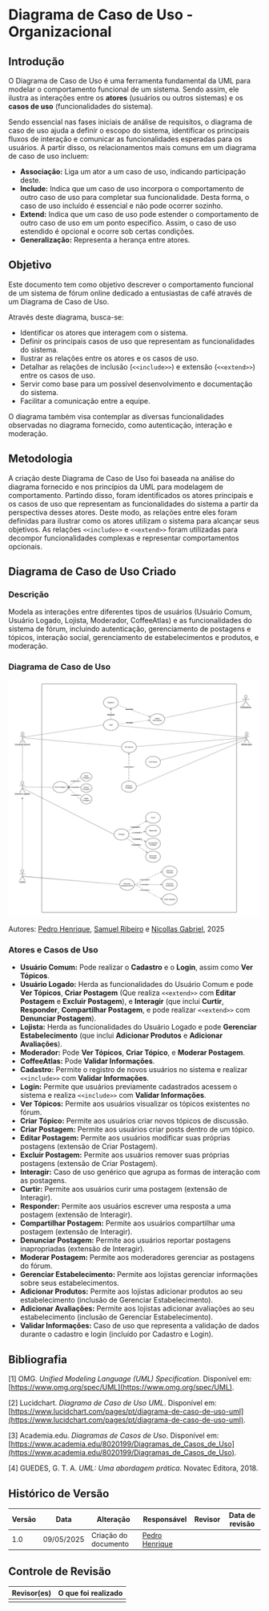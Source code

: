 # Diagrama de Caso de Uso - Organizacional

## Introdução

O Diagrama de Caso de Uso é uma ferramenta fundamental da UML para modelar o comportamento funcional de um sistema. Sendo assim, ele ilustra as interações entre os **atores** (usuários ou outros sistemas) e os **casos de uso** (funcionalidades do sistema).

Sendo essencial nas fases iniciais de análise de requisitos, o diagrama de caso de uso ajuda a definir o escopo do sistema, identificar os principais fluxos de interação e comunicar as funcionalidades esperadas para os usuários. A partir disso, os relacionamentos mais comuns em um diagrama de caso de uso incluem:
- **Associação:** Liga um ator a um caso de uso, indicando participação deste.
- **Include:** Indica que um caso de uso incorpora o comportamento de outro caso de uso para completar sua funcionalidade. Desta forma, o caso de uso incluído é essencial e não pode ocorrer sozinho.
- **Extend:** Indica que um caso de uso pode estender o comportamento de outro caso de uso em um ponto específico. Assim, o caso de uso estendido é opcional e ocorre sob certas condições.
- **Generalização:** Representa a herança entre atores.

## Objetivo

Este documento tem como objetivo descrever o comportamento funcional de um sistema de fórum online dedicado a entusiastas de café através de um Diagrama de Caso de Uso.

Através deste diagrama, busca-se:
- Identificar os atores que interagem com o sistema.
- Definir os principais casos de uso que representam as funcionalidades do sistema.
- Ilustrar as relações entre os atores e os casos de uso.
- Detalhar as relações de inclusão (`<<include>>`) e extensão (`<<extend>>`) entre os casos de uso.
- Servir como base para um possível desenvolvimento e documentação do sistema.
- Facilitar a comunicação entre a equipe.

O diagrama também visa contemplar as diversas funcionalidades observadas no diagrama fornecido, como autenticação, interação e moderação.

## Metodologia

A criação deste Diagrama de Caso de Uso foi baseada na análise do diagrama fornecido e nos princípios da UML para modelagem de comportamento. Partindo disso, foram identificados os atores principais e os casos de uso que representam as funcionalidades do sistema a partir da perspectiva desses atores. Deste modo, as relações entre eles foram definidas para ilustrar como os atores utilizam o sistema para alcançar seus objetivos. As relações `<<include>>` e `<<extend>>` foram utilizadas para decompor funcionalidades complexas e representar comportamentos opcionais.

## Diagrama de Caso de Uso Criado

### Descrição

Modela as interações entre diferentes tipos de usuários (Usuário Comum, Usuário Logado, Lojista, Moderador, CoffeeAtlas) e as funcionalidades do sistema de fórum, incluindo autenticação, gerenciamento de postagens e tópicos, interação social, gerenciamento de estabelecimentos e produtos, e moderação.

### Diagrama de Caso de Uso

![Diagrama de Caso de Uso](Diagrama_Caso_Uso.png)

Autores: [Pedro Henrique](https://github.com/PedroHhenriq), [Samuel Ribeiro](https://github.com/SamuelRicosta) e [Nicollas Gabriel](https://github.com/Nicollaxs), 2025


### Atores e Casos de Uso

- **Usuário Comum:** Pode realizar o **Cadastro** e o **Login**, assim como **Ver Tópicos**.
- **Usuário Logado:** Herda as funcionalidades do Usuário Comum e pode **Ver Tópicos**, **Criar Postagem** (Que realiza `<<extend>>` com **Editar Postagem** e **Excluir Postagem**), e **Interagir** (que inclui **Curtir**, **Responder**, **Compartilhar Postagem**, e pode realizar `<<extend>>` com **Denunciar Postagem**).
- **Lojista:** Herda as funcionalidades do Usuário Logado e pode **Gerenciar Estabelecimento** (que inclui **Adicionar Produtos** e **Adicionar Avaliações**).
- **Moderador:** Pode **Ver Tópicos**, **Criar Tópico**, e **Moderar Postagem**.
- **CoffeeAtlas:** Pode **Validar Informações**.
- **Cadastro:** Permite o registro de novos usuários no sistema e realizar `<<include>>` com **Validar Informações**.
- **Login:** Permite que usuários previamente cadastrados acessem o sistema e realiza `<<include>>` com **Validar Informações**.
- **Ver Tópicos:** Permite aos usuários visualizar os tópicos existentes no fórum.
- **Criar Tópico:** Permite aos usuários criar novos tópicos de discussão.
- **Criar Postagem:** Permite aos usuários criar posts dentro de um tópico.
- **Editar Postagem:** Permite aos usuários modificar suas próprias postagens (extensão de Criar Postagem).
- **Excluir Postagem:** Permite aos usuários remover suas próprias postagens (extensão de Criar Postagem).
- **Interagir:** Caso de uso genérico que agrupa as formas de interação com as postagens.
- **Curtir:** Permite aos usuários curir uma postagem (extensão de Interagir).
- **Responder:** Permite aos usuários escrever uma resposta a uma postagem (extensão de Interagir).
- **Compartilhar Postagem:** Permite aos usuários compartilhar uma postagem (extensão de Interagir).
- **Denunciar Postagem:** Permite aos usuários reportar postagens inapropriadas (extensão de Interagir).
- **Moderar Postagem:** Permite aos moderadores gerenciar as postagens do fórum.
- **Gerenciar Estabelecimento:** Permite aos lojistas gerenciar informações sobre seus estabelecimentos.
- **Adicionar Produtos:** Permite aos lojistas adicionar produtos ao seu estabelecimento (inclusão de Gerenciar Estabelecimento).
- **Adicionar Avaliações:** Permite aos lojistas adicionar avaliações ao seu estabelecimento (inclusão de Gerenciar Estabelecimento).
- **Validar Informações:** Caso de uso que representa a validação de dados durante o cadastro e login (incluído por Cadastro e Login).

## Bibliografia

[1] OMG. *Unified Modeling Language (UML) Specification*. Disponível em: [https://www.omg.org/spec/UML](https://www.omg.org/spec/UML). 

[2] Lucidchart. *Diagrama de Caso de Uso UML*. Disponível em: [https://www.lucidchart.com/pages/pt/diagrama-de-caso-de-uso-uml](https://www.lucidchart.com/pages/pt/diagrama-de-caso-de-uso-uml). 

[3] Academia.edu. *Diagramas de Casos de Uso*. Disponível em: [https://www.academia.edu/8020199/Diagramas_de_Casos_de_Uso](https://www.academia.edu/8020199/Diagramas_de_Casos_de_Uso). 

[4] GUEDES, G. T. A. *UML: Uma abordagem prática*. Novatec Editora, 2018.

## Histórico de Versão

| Versão | Data       | Alteração              | Responsável     | Revisor           | Data de revisão |
|--------|------------|------------------------|------------------|-------------------|------------------|
| 1.0    | 09/05/2025 | Criação do documento   | [Pedro Henrique](https://github.com/PedroHhenriq)  |    |        |

## Controle de Revisão

| Revisor(es)      | O que foi realizado                                      |
|------------------|----------------------------------------------------------|
|   |              |